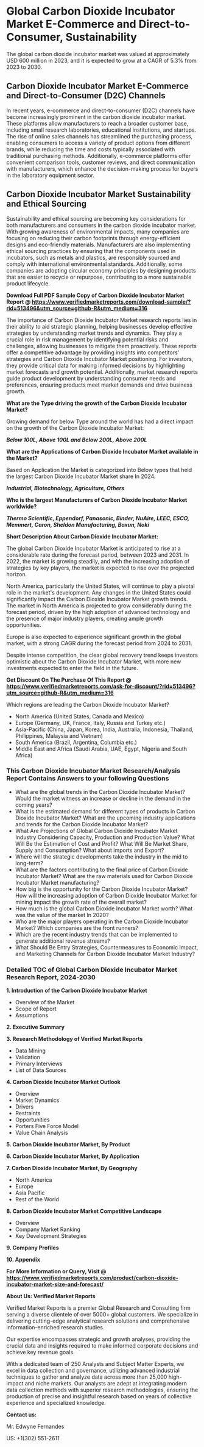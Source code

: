 <h1>Global Carbon Dioxide Incubator Market E-Commerce and Direct-to-Consumer, Sustainability</h1><p class=""><p>The global carbon dioxide incubator market was valued at approximately USD 600 million in 2023, and it is expected to grow at a CAGR of 5.3% from 2023 to 2030.</p> <h2>Carbon Dioxide Incubator Market E-Commerce and Direct-to-Consumer (D2C) Channels</h2> <p>In recent years, e-commerce and direct-to-consumer (D2C) channels have become increasingly prominent in the carbon dioxide incubator market. These platforms allow manufacturers to reach a broader customer base, including small research laboratories, educational institutions, and startups. The rise of online sales channels has streamlined the purchasing process, enabling consumers to access a variety of product options from different brands, while reducing the time and costs typically associated with traditional purchasing methods. Additionally, e-commerce platforms offer convenient comparison tools, customer reviews, and direct communication with manufacturers, which enhance the decision-making process for buyers in the laboratory equipment sector.</p> <h2>Carbon Dioxide Incubator Market Sustainability and Ethical Sourcing</h2> <p>Sustainability and ethical sourcing are becoming key considerations for both manufacturers and consumers in the carbon dioxide incubator market. With growing awareness of environmental impacts, many companies are focusing on reducing their carbon footprints through energy-efficient designs and eco-friendly materials. Manufacturers are also implementing ethical sourcing practices by ensuring that the components used in incubators, such as metals and plastics, are responsibly sourced and comply with international environmental standards. Additionally, some companies are adopting circular economy principles by designing products that are easier to recycle or repurpose, contributing to a more sustainable product lifecycle.</p> </p><p class=""><strong>Download Full PDF Sample Copy of Carbon Dioxide Incubator Market Report @ <a href="https://www.verifiedmarketreports.com/download-sample/?rid=513496&utm_source=github-R&utm_medium=316" target="_blank">https://www.verifiedmarketreports.com/download-sample/?rid=513496&utm_source=github-R&utm_medium=316</a></strong></p><p>The importance of&nbsp;Carbon Dioxide Incubator Market research reports lies in their ability to aid strategic planning, helping businesses develop effective strategies by understanding market trends and dynamics. They play a crucial role in risk management by identifying potential risks and challenges, allowing businesses to mitigate them proactively. These reports offer a competitive advantage by providing insights into competitors' strategies and Carbon Dioxide Incubator Market positioning. For investors, they provide critical data for making informed decisions by highlighting market forecasts and growth potential. Additionally, market research reports guide product development by understanding consumer needs and preferences, ensuring products meet market demands and drive business growth.</p><p><strong>What are the&nbsp;Type driving the growth of the Carbon Dioxide Incubator Market?</strong></p><p id="" class="">Growing demand for below Type around the world has had a direct impact on the growth of the Carbon Dioxide Incubator Market:</p><p class=""><em><strong>Below 100L, Above 100L and Below 200L, Above 200L</strong></em></p><p class=""><strong>What are the&nbsp;Applications&nbsp;of Carbon Dioxide Incubator Market available in the Market?</strong></p><p id="" class="">Based on Application the Market is categorized into Below types that held the largest Carbon Dioxide Incubator Market share In 2024.</p><p class=""><em><strong>Industrial, Biotechnology, Agriculture, Others</strong></em></p><p class=""><strong>Who is the largest Manufacturers of Carbon Dioxide Incubator Market worldwide?</strong></p><p><em><strong>Thermo Scientific, Eppendorf, Panasonic, Binder, NuAire, LEEC, ESCO, Memmert, Caron, Sheldon Manufacturing, Boxun, Noki</strong></em></p><p id="" class=""><strong>Short Description About Carbon Dioxide Incubator Market:</strong></p><p>The global Carbon Dioxide Incubator Market is anticipated to rise at a considerable rate during the forecast period, between 2023 and 2031. In 2022, the market is growing steadily, and with the increasing adoption of strategies by key players, the market is expected to rise over the projected horizon.</p><p>North America, particularly the United States, will continue to play a pivotal role in the market's development. Any changes in the United States could significantly impact the Carbon Dioxide Incubator Market growth trends. The market in North America is projected to grow considerably during the forecast period, driven by the high adoption of advanced technology and the presence of major industry players, creating ample growth opportunities.</p><p>Europe is also expected to experience significant growth in the global market, with a strong CAGR during the forecast period from 2024 to 2031.</p><p>Despite intense competition, the clear global recovery trend keeps investors optimistic about the Carbon Dioxide Incubator Market, with more new investments expected to enter the field in the future.</p><p id="" class=""><strong>Get Discount On The Purchase Of This Report @ <a href="https://www.verifiedmarketreports.com/ask-for-discount/?rid=513496?utm_source=github-R&utm_medium=316" target="_blank">https://www.verifiedmarketreports.com/ask-for-discount/?rid=513496?utm_source=github-R&utm_medium=316</a></strong></p><p class="">Which regions are leading the Carbon Dioxide Incubator Market?</p><ul><li>North America (United States, Canada and Mexico)</li><li>Europe (Germany, UK, France, Italy, Russia and Turkey etc.)</li><li>Asia-Pacific (China, Japan, Korea, India, Australia, Indonesia, Thailand, Philippines, Malaysia and Vietnam)</li><li>South America (Brazil, Argentina, Columbia etc.)</li><li>Middle East and Africa (Saudi Arabia, UAE, Egypt, Nigeria and South Africa)</li></ul><h3 id="" class="">This Carbon Dioxide Incubator Market Research/Analysis Report Contains Answers to your following Questions</h3><ul><li>What are the global trends in the Carbon Dioxide Incubator Market? Would the market witness an increase or decline in the demand in the coming years?</li><li>What is the estimated demand for different types of products in Carbon Dioxide Incubator Market? What are the upcoming industry applications and trends for the Carbon Dioxide Incubator Market?</li><li>What Are Projections of Global Carbon Dioxide Incubator Market Industry Considering Capacity, Production and Production Value? What Will Be the Estimation of Cost and Profit? What Will Be Market Share, Supply and Consumption? What about imports and Export?</li><li>Where will the strategic developments take the industry in the mid to long-term?</li><li>What are the factors contributing to the final price of Carbon Dioxide Incubator Market? What are the raw materials used for Carbon Dioxide Incubator Market manufacturing?</li><li>How big is the opportunity for the Carbon Dioxide Incubator Market? How will the increasing adoption of Carbon Dioxide Incubator Market for mining impact the growth rate of the overall market?</li><li>How much is the global Carbon Dioxide Incubator Market worth? What was the value of the market In 2020?</li><li>Who are the major players operating in the Carbon Dioxide Incubator Market? Which companies are the front runners?</li><li>Which are the recent industry trends that can be implemented to generate additional revenue streams?</li><li>What Should Be Entry Strategies, Countermeasures to Economic Impact, and Marketing Channels for Carbon Dioxide Incubator Market Industry?</li></ul><h3 id="" class="">Detailed TOC of Global Carbon Dioxide Incubator Market Research Report, 2024-2030</h3><p id="" class=""><strong>1. Introduction of the Carbon Dioxide Incubator Market</strong></p><ul><li>Overview of the Market</li><li>Scope of Report</li><li>Assumptions</li></ul><p id="" class=""><strong>2. Executive Summary</strong></p><p id="" class=""><strong>3. Research Methodology of Verified Market Reports</strong></p><ul><li>Data Mining</li><li>Validation</li><li>Primary Interviews</li><li>List of Data Sources</li></ul><p id="" class=""><strong>4. Carbon Dioxide Incubator Market Outlook</strong></p><ul><li>Overview</li><li>Market Dynamics</li><li>Drivers</li><li>Restraints</li><li>Opportunities</li><li>Porters Five Force Model</li><li>Value Chain Analysis</li></ul><p id="" class=""><strong>5. Carbon Dioxide Incubator Market, By Product</strong></p><p id="" class=""><strong>6. Carbon Dioxide Incubator Market, By Application</strong></p><p id="" class=""><strong>7. Carbon Dioxide Incubator Market, By Geography</strong></p><ul><li>North America</li><li>Europe</li><li>Asia Pacific</li><li>Rest of the World</li></ul><p id="" class=""><strong>8. Carbon Dioxide Incubator Market Competitive Landscape</strong></p><ul><li>Overview</li><li>Company Market Ranking</li><li>Key Development Strategies</li></ul><p id="" class=""><strong>9. Company Profiles</strong></p><p id="" class=""><strong>10. Appendix</strong></p><p id="" class=""><strong>For More Information or Query, Visit @ <a href="https://www.verifiedmarketreports.com/product/carbon-dioxide-incubator-market-size-and-forecast/" target="_blank">https://www.verifiedmarketreports.com/product/carbon-dioxide-incubator-market-size-and-forecast/</a></strong></p><p id="" class=""><strong>About Us: Verified Market Reports</strong></p><p id="" class="">Verified Market Reports is a premier Global Research and Consulting firm serving a diverse clientele of over 5000+ global customers. We specialize in delivering cutting-edge analytical research solutions and comprehensive information-enriched research studies.</p><p id="" class="">Our expertise encompasses strategic and growth analyses, providing the crucial data and insights required to make informed corporate decisions and achieve key revenue goals.</p><p id="" class="">With a dedicated team of 250 Analysts and Subject Matter Experts, we excel in data collection and governance, utilizing advanced industrial techniques to gather and analyze data across more than 25,000 high-impact and niche markets. Our analysts are adept at integrating modern data collection methods with superior research methodologies, ensuring the production of precise and insightful research based on years of collective experience and specialized knowledge.</p><p id="" class=""><strong>Contact us:</strong></p><p id="" class="">Mr. Edwyne Fernandes</p><p id="" class="">US: +1(302) 551-2611</p>